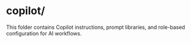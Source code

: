 # copilot/

This folder contains Copilot instructions, prompt libraries, and role-based configuration for AI workflows.
